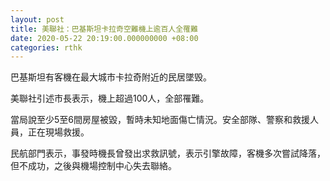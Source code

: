 ```yaml
---
layout: post
title: 美聯社：巴基斯坦卡拉奇空難機上逾百人全罹難
date: 2020-05-22 20:19:00.000000000 +08:00
categories: rthk
---
```


巴基斯坦有客機在最大城市卡拉奇附近的民居墜毁。

美聯社引述市長表示，機上超過100人，全部罹難。

當局說至少5至6間房屋被毀，暫時未知地面傷亡情況。安全部隊、警察和救援人員，正在現場救援。

民航部門表示，事發時機長曾發出求救訊號，表示引擎故障，客機多次嘗試降落，但不成功，之後與機場控制中心失去聯絡。
